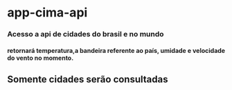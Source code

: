 # app-cima-api
### Acesso a api de cidades do brasil e no mundo
#### retornará temperatura,a bandeira referente ao país, umidade e  velocidade do vento no momento. 
## Somente cidades serão consultadas
